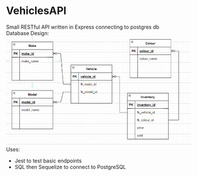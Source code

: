 # VehiclesAPI
Small RESTful API written in Express connecting to postgres db <br>
Database Design:
![db](./design/caryard.png) <br>
Uses:
<ul>
<li>Jest to test basic endpoints </li>
<li>SQL then Sequelize to connect to PostgreSQL </li>
</ul>
